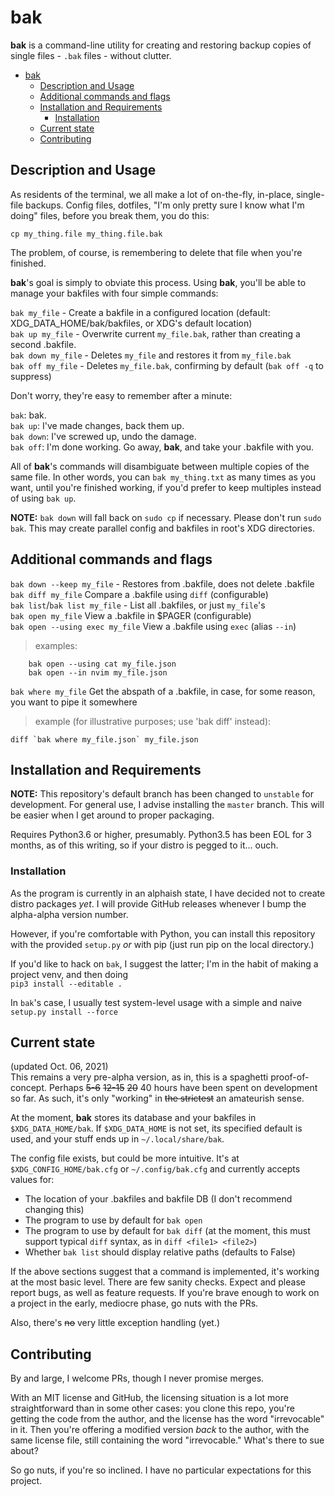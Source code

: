 # bak

**bak** is a command-line utility for creating and restoring backup copies of single files - `.bak` files - without clutter.

- [bak](#bak)
  - [Description and Usage](#description-and-usage)
  - [Additional commands and flags](#additional-commands-and-flags)
  - [Installation and Requirements](#installation-and-requirements)
    - [Installation](#installation)
  - [Current state](#current-state)
  - [Contributing](#contributing)

## Description and Usage

As residents of the terminal, we all make a lot of on-the-fly, in-place, single-file backups. Config files, dotfiles, "I'm only pretty sure I know what I'm doing" files, before you break them, you do this:

`cp my_thing.file my_thing.file.bak`

The problem, of course, is remembering to delete that file when you're finished.

**bak**'s goal is simply to obviate this process. Using **bak**, you'll be able to manage your bakfiles with four simple commands:

`bak my_file` - Create a bakfile in a configured location (default: XDG_DATA_HOME/bak/bakfiles, or XDG's default location)  
`bak up my_file` - Overwrite current `my_file.bak`, rather than creating a second .bakfile.  
`bak down my_file` - Deletes `my_file` and restores it from `my_file.bak`  
`bak off my_file` - Deletes `my_file.bak`, confirming by default (`bak off -q` to suppress)

Don't worry, they're easy to remember after a minute:

`bak`: bak.  
`bak up`: I've made changes, back them up.  
`bak down`: I've screwed up, undo the damage.  
`bak off`: I'm done working. Go away, **bak**, and take your .bakfile with you.

All of **bak**'s commands will disambiguate between multiple copies of the same file. In other words, you can `bak my_thing.txt` as many times as you want, until you're finished working, if you'd prefer to keep multiples instead of using `bak up`.

**NOTE:** `bak down` will fall back on `sudo cp` if necessary. Please don't run `sudo bak`. This may create parallel config and bakfiles in root's XDG directories.

## Additional commands and flags

`bak down --keep my_file` - Restores from .bakfile, does not delete .bakfile  
`bak diff my_file` Compare a .bakfile using `diff` (configurable)  
`bak list`/`bak list my_file` - List all .bakfiles, or just `my_file`'s  
`bak open my_file` View a .bakfile in $PAGER (configurable)  
`bak open --using exec my_file` View a .bakfile using `exec`  (alias `--in`)

> examples:

        bak open --using cat my_file.json
        bak open --in nvim my_file.json

`bak where my_file` Get the abspath of a .bakfile, in case, for some reason, you want to pipe it somewhere

> example (for illustrative purposes; use 'bak diff' instead):

    diff `bak where my_file.json` my_file.json

## Installation and Requirements

**NOTE:** This repository's default branch has been changed to `unstable` for development. For general use, I advise installing the `master` branch. This will be easier when I get around to proper packaging.

Requires Python3.6 or higher, presumably. Python3.5 has been EOL for 3 months, as of this writing, so if your distro is pegged to it... ouch.

### Installation

As the program is currently in an alphaish state, I have decided not to create distro packages *yet*. I will provide GitHub releases whenever I bump the alpha-alpha version number.

However, if you're comfortable with Python, you can install this repository with the provided `setup.py` *or* with pip (just run pip on the local directory.)

If you'd like to hack on `bak`, I suggest the latter; I'm in the habit of making a project venv, and then doing  
`pip3 install --editable .`

In `bak`'s case, I usually test system-level usage with a simple and naive `setup.py install --force`

## Current state

(updated Oct. 06, 2021)  
This remains a very pre-alpha version, as in, this is a spaghetti proof-of-concept. Perhaps ~~5-6~~ ~~12-15~~ ~~20~~ 40 hours have been spent on development so far. As such, it's only "working" in ~~the strictest~~ an amateurish sense.

At the moment, **bak** stores its database and your bakfiles in `$XDG_DATA_HOME/bak`. If `$XDG_DATA_HOME` is not set, its specified default is used, and your stuff ends up in `~/.local/share/bak`.

The config file exists, but could be more intuitive. It's at `$XDG_CONFIG_HOME/bak.cfg` or `~/.config/bak.cfg` and currently accepts values for:

- The location of your .bakfiles and bakfile DB (I don't recommend changing this)
- The program to use by default for `bak open`
- The program to use by default for `bak diff` (at the moment, this must support typical `diff` syntax, as in `diff <file1> <file2>`)
- Whether `bak list` should display relative paths (defaults to False)

If the above sections suggest that a command is implemented, it's working at the most basic level. There are few sanity checks. Expect and please report bugs, as well as feature requests. If you're brave enough to work on a project in the early, mediocre phase, go nuts with the PRs.

Also, there's ~~no~~ very little exception handling (yet.)

## Contributing

By and large, I welcome PRs, though I never promise merges.

With an MIT license and GitHub, the licensing situation is a lot more straightforward than in some other cases: you clone this repo, you're getting the code from the author, and the license has the word "irrevocable" in it. Then you're offering a modified version *back* to the author, with the same license file, still containing the word "irrevocable." What's there to sue about?

So go nuts, if you're so inclined. I have no particular expectations for this project.
